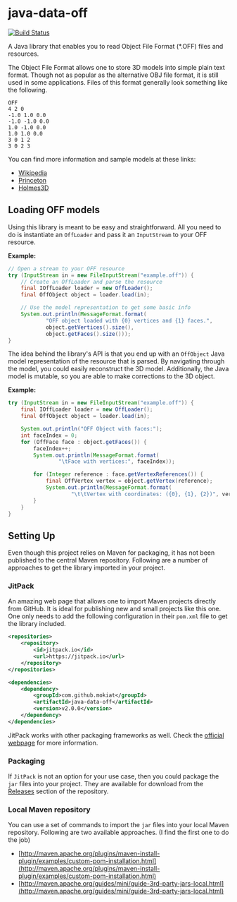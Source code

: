 java-data-off
=============

[![Build Status](https://travis-ci.org/mokiat/java-data-off.svg?branch=master)](https://travis-ci.org/mokiat/java-data-off)

A Java library that enables you to read Object File Format (*.OFF) files and resources.

The Object File Format allows one to store 3D models into simple plain text format. Though not as popular as the alternative OBJ file format, it is still used in some applications. Files of this format generally look something like the following.

```
OFF
4 2 0
-1.0 1.0 0.0
-1.0 -1.0 0.0
1.0 -1.0 0.0
1.0 1.0 0.0
3 0 1 2
3 0 2 3
```

You can find more information and sample models at these links:

- [Wikipedia](http://en.wikipedia.org/wiki/OFF_\(file_format\))
- [Princeton](http://shape.cs.princeton.edu/benchmark/documentation/off_format.html)
- [Holmes3D](http://www.holmes3d.net/graphics/offfiles/)


## Loading OFF models

Using this library is meant to be easy and straightforward. All you need to do is instantiate an
`OffLoader` and pass it an `InputStream` to your OFF resource.

**Example:**

```java
// Open a stream to your OFF resource
try (InputStream in = new FileInputStream("example.off")) {
	// Create an OffLoader and parse the resource
	final IOffLoader loader = new OffLoader();
	final OffObject object = loader.load(in);

	// Use the model representation to get some basic info
	System.out.println(MessageFormat.format(
			"OFF object loaded with {0} vertices and {1} faces.",
			object.getVertices().size(),
			object.getFaces().size()));
}
```

The idea behind the library's API is that you end up with an `OffObject` Java model representation of the resource that is parsed. By navigating through the model, you could easily reconstruct the 3D model. Additionally, the Java model is mutable, so you are able to make corrections to the 3D object.

**Example:**

```java
try (InputStream in = new FileInputStream("example.off")) {
	final IOffLoader loader = new OffLoader();
	final OffObject object = loader.load(in);

	System.out.println("OFF Object with faces:");
	int faceIndex = 0;
	for (OffFace face : object.getFaces()) {
		faceIndex++;
		System.out.println(MessageFormat.format(
				"\tFace with vertices:", faceIndex));

		for (Integer reference : face.getVertexReferences()) {
			final OffVertex vertex = object.getVertex(reference);
			System.out.println(MessageFormat.format(
					"\t\tVertex with coordinates: ({0}, {1}, {2})", vertex.x, vertex.y, vertex.z));
		}
	}
}
```


## Setting Up

Even though this project relies on Maven for packaging, it has not been published to the central Maven repository. Following are a number of approaches to get the library imported in your project.

### JitPack

An amazing web page that allows one to import Maven projects directly from GitHub. It is ideal for publishing new and small projects like this one.
One only needs to add the following configuration in their `pom.xml` file to get the library included.

```xml
<repositories>
	<repository>
		<id>jitpack.io</id>
		<url>https://jitpack.io</url>
	</repository>
</repositories>

<dependencies>
	<dependency>
		<groupId>com.github.mokiat</groupId>
		<artifactId>java-data-off</artifactId>
		<version>v2.0.0</version>
	</dependency>
</dependencies>
```

JitPack works with other packaging frameworks as well. Check the [official webpage](https://jitpack.io/) for more information.

### Packaging

If `JitPack` is not an option for your use case, then you could package the `jar` files into your project. They are available for download from the [Releases](https://github.com/mokiat/java-data-off/releases) section of the repository.


### Local Maven repository

You can use a set of commands to import the `jar` files into your local Maven repository. Following are two available approaches. (I find the first one to do the job)

* [http://maven.apache.org/plugins/maven-install-plugin/examples/custom-pom-installation.html](http://maven.apache.org/plugins/maven-install-plugin/examples/custom-pom-installation.html)
* [http://maven.apache.org/guides/mini/guide-3rd-party-jars-local.html](http://maven.apache.org/guides/mini/guide-3rd-party-jars-local.html)
